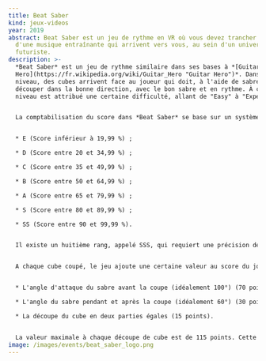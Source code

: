 ```yaml
---
title: Beat Saber
kind: jeux-videos
year: 2019
abstract: Beat Saber est un jeu de rythme en VR où vous devez trancher les notes
  d'une musique entraînante qui arrivent vers vous, au sein d'un univers
  futuriste.
description: >-
  *Beat Saber* est un jeu de rythme similaire dans ses bases à *[Guitar
  Hero](https://fr.wikipedia.org/wiki/Guitar_Hero "Guitar Hero")*. Dans chaque
  niveau, des cubes arrivent face au joueur qui doit, à l'aide de sabres, les
  découper dans la bonne direction, avec le bon sabre et en rythme. À chaque
  niveau est attribué une certaine difficulté, allant de "Easy" à "Expert+".


  La comptabilisation du score dans *Beat Saber* se base sur un système de rangs[1](https://fr.wikipedia.org/wiki/Beat_Saber#cite_note-1),[2](https://fr.wikipedia.org/wiki/Beat_Saber#cite_note-2). Les rangs sont attribués au joueur en fonction du pourcentage du score maximal que le joueur a obtenu. Les différents rangs sont, dans l'ordre du moins prestigieux au plus prestigieux :


  * E (Score inférieur à 19,99 %) ;

  * D (Score entre 20 et 34,99 %) ;

  * C (Score entre 35 et 49,99 %) ;

  * B (Score entre 50 et 64,99 %) ;

  * A (Score entre 65 et 79,99 %) ;

  * S (Score entre 80 et 89,99 %) ;

  * SS (Score entre 90 et 99,99 %).


  Il existe un huitième rang, appelé SSS, qui requiert une précision de 100 %, mais est considéré comme impossible à obtenir sur la plupart des niveaux.


  A chaque cube coupé, le jeu ajoute une certaine valeur au score du joueur en fonction de différents critères :


  * L'angle d'attaque du sabre avant la coupe (idéalement 100°) (70 points) ;

  * L'angle du sabre pendant et après la coupe (idéalement 60°) (30 points) ;

  * La découpe du cube en deux parties égales (15 points).


  La valeur maximale à chaque découpe de cube est de 115 points. Cette valeur peut ensuite encore être augmenté selon le multiplicateur de points du joueur (x1, x2, x4 ou x8), allant jusqu'à une valeur maximale de 920 points ajoutés au score total du joueur en une découpe.
image: /images/events/beat_saber_logo.png
---
```

